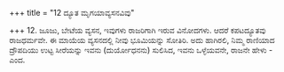 +++
title = "12 ದ್ಯೂತ ಮೃಗಯಾವ್ಯಸನವಿವು"

+++
12. ಜೂಜು, ಬೇಟೆಯ ವ್ಯಸನ, ಇವುಗಳು ರಾಜರಿಗಾಗಿ ಇರುವ ವಿನೋದಗಳು. ಆದರೆ ಕಪಟದ್ಯೂತವು ರಾಜಧರ್ಮವೇ. ಈ ಮಾಯೆಯ ವ್ಯಸನದಲ್ಲಿ ನೀವು ಭೂಮಿಯನ್ನು ಸೋತಿರಿ. ಅದು ಹಾಗಿರಲಿ, ನಿಮ್ಮ ರಾಣಿಯಾದ ದ್ರೌಪದಿಯು ಉಟ್ಟ ಸೀರೆಯನ್ನು  ಇವನು (ದುರ್ಯೋಧನನು) ಸುಲಿಸಿದ, ಇವನು ಒಳ್ಳೆಯವನೇ, ರಾಜನೇ ಹೇಳು - ಎಂದ.